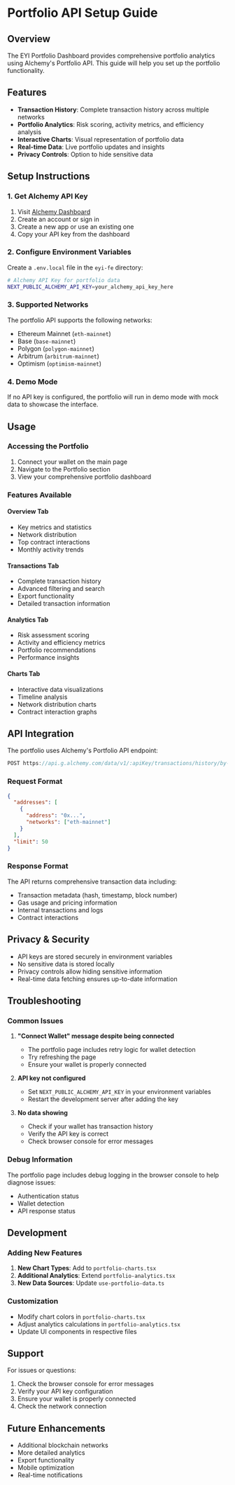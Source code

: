 # Portfolio API Setup Guide

## Overview

The EYI Portfolio Dashboard provides comprehensive portfolio analytics using Alchemy's Portfolio API. This guide will help you set up the portfolio functionality.

## Features

- **Transaction History**: Complete transaction history across multiple networks
- **Portfolio Analytics**: Risk scoring, activity metrics, and efficiency analysis
- **Interactive Charts**: Visual representation of portfolio data
- **Real-time Data**: Live portfolio updates and insights
- **Privacy Controls**: Option to hide sensitive data

## Setup Instructions

### 1. Get Alchemy API Key

1. Visit [Alchemy Dashboard](https://dashboard.alchemy.com/)
2. Create an account or sign in
3. Create a new app or use an existing one
4. Copy your API key from the dashboard

### 2. Configure Environment Variables

Create a `.env.local` file in the `eyi-fe` directory:

```bash
# Alchemy API Key for portfolio data
NEXT_PUBLIC_ALCHEMY_API_KEY=your_alchemy_api_key_here
```

### 3. Supported Networks

The portfolio API supports the following networks:
- Ethereum Mainnet (`eth-mainnet`)
- Base (`base-mainnet`)
- Polygon (`polygon-mainnet`)
- Arbitrum (`arbitrum-mainnet`)
- Optimism (`optimism-mainnet`)

### 4. Demo Mode

If no API key is configured, the portfolio will run in demo mode with mock data to showcase the interface.

## Usage

### Accessing the Portfolio

1. Connect your wallet on the main page
2. Navigate to the Portfolio section
3. View your comprehensive portfolio dashboard

### Features Available

#### Overview Tab
- Key metrics and statistics
- Network distribution
- Top contract interactions
- Monthly activity trends

#### Transactions Tab
- Complete transaction history
- Advanced filtering and search
- Export functionality
- Detailed transaction information

#### Analytics Tab
- Risk assessment scoring
- Activity and efficiency metrics
- Portfolio recommendations
- Performance insights

#### Charts Tab
- Interactive data visualizations
- Timeline analysis
- Network distribution charts
- Contract interaction graphs

## API Integration

The portfolio uses Alchemy's Portfolio API endpoint:

```typescript
POST https://api.g.alchemy.com/data/v1/:apiKey/transactions/history/by-address
```

### Request Format

```json
{
  "addresses": [
    {
      "address": "0x...",
      "networks": ["eth-mainnet"]
    }
  ],
  "limit": 50
}
```

### Response Format

The API returns comprehensive transaction data including:
- Transaction metadata (hash, timestamp, block number)
- Gas usage and pricing information
- Internal transactions and logs
- Contract interactions

## Privacy & Security

- API keys are stored securely in environment variables
- No sensitive data is stored locally
- Privacy controls allow hiding sensitive information
- Real-time data fetching ensures up-to-date information

## Troubleshooting

### Common Issues

1. **"Connect Wallet" message despite being connected**
   - The portfolio page includes retry logic for wallet detection
   - Try refreshing the page
   - Ensure your wallet is properly connected

2. **API key not configured**
   - Set `NEXT_PUBLIC_ALCHEMY_API_KEY` in your environment variables
   - Restart the development server after adding the key

3. **No data showing**
   - Check if your wallet has transaction history
   - Verify the API key is correct
   - Check browser console for error messages

### Debug Information

The portfolio page includes debug logging in the browser console to help diagnose issues:
- Authentication status
- Wallet detection
- API response status

## Development

### Adding New Features

1. **New Chart Types**: Add to `portfolio-charts.tsx`
2. **Additional Analytics**: Extend `portfolio-analytics.tsx`
3. **New Data Sources**: Update `use-portfolio-data.ts`

### Customization

- Modify chart colors in `portfolio-charts.tsx`
- Adjust analytics calculations in `portfolio-analytics.tsx`
- Update UI components in respective files

## Support

For issues or questions:
1. Check the browser console for error messages
2. Verify your API key configuration
3. Ensure your wallet is properly connected
4. Check the network connection

## Future Enhancements

- Additional blockchain networks
- More detailed analytics
- Export functionality
- Mobile optimization
- Real-time notifications
